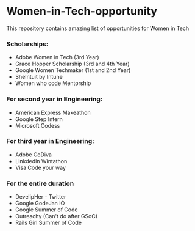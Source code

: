 # Women-in-Tech-opportunity
  This repository contains amazing list of opportunities for Women in Tech

### Scholarships:
- Adobe Women in Tech (3rd Year)
- Grace Hopper Scholarship (3rd and 4th Year)
- Google Women Techmaker (1st and 2nd Year)
- SheIntuit by Intune
- Women who code Mentorship

### For second year in Engineering:
- American Express Makeathon
- Google Step Intern
- Microsoft Codess

### For third year in Engineering:
- Adobe CoDiva
- LinkdedIn Wintathon
- Visa Code your way

### For the entire duration
- DevelipHer - Twitter
- Google GodeJan IO
- Google Summer of Code
- Outreachy (Can't do after GSoC)
- Rails Girl Summer of Code

